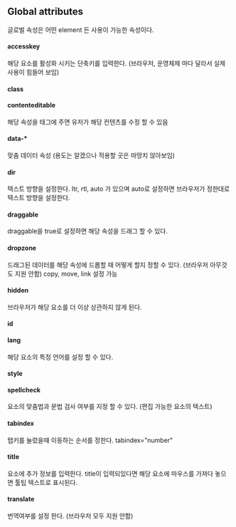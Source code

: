 ## Global attributes
글로벌 속성은 어떤 element 든 사용이 가능한 속성이다.

#### accesskey
해당 요소를 활성화 시키는 단축키를 입력한다. (브라우저, 운영체제 마다 달라서 실제 사용이 힘들어 보임)

#### class

#### contenteditable
해당 속성을 태그에 주면 유저가 해당 컨텐츠를 수정 할 수 있음

#### data-*
맞춤 데이터 속성 (용도는 알겠으나 적용할 곳은 마땅치 않아보임)

#### dir
텍스트 방향을 설정한다. ltr, rtl, auto 가 있으며 auto로 설정하면 브라우저가 정한대로 텍스트 방향을 설정한다.

#### draggable
draggable을 true로 설정하면 해당 속성을 드래그 할 수 있다.

#### dropzone
드래그된 데이터를 해당 속성에 드롭할 때 어떻게 할지 정할 수 있다. (브라우저 아무것도 지원 안함)
copy, move, link 설정 가능

#### hidden
브라우저가 해당 요소를 더 이상 상관하지 않게 된다.

#### id

#### lang
해당 요소의 특정 언어를 설정 할 수 있다.

#### style

#### spellcheck
요소의 맞춤법과 문법 검사 여부를 지정 할 수 있다. (편집 가능한 요소의 텍스트)

#### tabindex
탭키를 눌렀을때 이동하는 순서를 정한다.
tabindex="number"

#### title
요소에 추가 정보를 입력한다. title이 입력되있다면 해당 요소에 마우스를 가져다 놓으면 툴팁 텍스트로 표시된다.

#### translate
번역여부를 설정 한다. (브라우저 모두 지원 안함)
